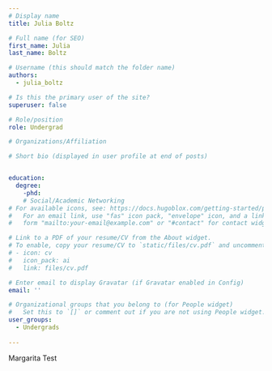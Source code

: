 ```yaml
---
# Display name
title: Julia Boltz

# Full name (for SEO)
first_name: Julia
last_name: Boltz

# Username (this should match the folder name)
authors:
  - julia_boltz

# Is this the primary user of the site?
superuser: false

# Role/position
role: Undergrad

# Organizations/Affiliation

# Short bio (displayed in user profile at end of posts)


education:
  degree:
    -phd:  
    # Social/Academic Networking
# For available icons, see: https://docs.hugoblox.com/getting-started/page-builder/#icons
#   For an email link, use "fas" icon pack, "envelope" icon, and a link in the
#   form "mailto:your-email@example.com" or "#contact" for contact widget.

# Link to a PDF of your resume/CV from the About widget.
# To enable, copy your resume/CV to `static/files/cv.pdf` and uncomment the lines below.
# - icon: cv
#   icon_pack: ai
#   link: files/cv.pdf

# Enter email to display Gravatar (if Gravatar enabled in Config)
email: ''

# Organizational groups that you belong to (for People widget)
#   Set this to `[]` or comment out if you are not using People widget.
user_groups:
  - Undergrads 
   
---
```


Margarita Test
